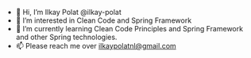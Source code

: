 - 👋 Hi, I’m Ilkay Polat @ilkay-polat
- 👀 I’m interested in Clean Code and Spring Framework
- 🌱 I’m currently learning Clean Code Principles and Spring Framework and other Spring technologies. 
- 📫 Please reach me over ilkaypolatnl@gmail.com

<!---
ilkay-polat/ilkay-polat is a ✨ special ✨ repository because its `README.md` (this file) appears on your GitHub profile.
You can click the Preview link to take a look at your changes.
--->
